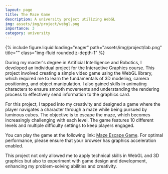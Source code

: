 ```yaml
---
layout: page
title: The Maze Game
description: A university project utilizing WebGL
img: assets/img/project/webgl.png
importance: 3
category: university
---
```


<div class="col-sm mt-3 mt-md-0">
    {% include figure.liquid loading="eager" path="assets/img/project/lab.png" title="" class="img-fluid rounded z-depth-1" %}
</div>

During my master's degree in Artificial Intelligence and Robotics, I developed an individual project for the Interactive Graphics course. This project involved creating a simple video game using the WebGL library, which required me to learn the fundamentals of 3D modeling, camera positioning, and object manipulation. I also gained skills in animating characters to ensure smooth movements and understanding the rendering process to effectively send information to the graphics card.

For this project, I tapped into my creativity and designed a game where the player navigates a character through a maze while being pursued by luminous cubes. The objective is to escape the maze, which becomes increasingly challenging with each level. The game features 10 different levels and multiple difficulty settings to keep players engaged.

You can play the game at the following link: [Maze Escape Game](https://sapienzainteractivegraphicscourse.github.io/final-project-dp-final-project/). For optimal performance, please ensure that your browser has graphics acceleration enabled.

This project not only allowed me to apply technical skills in WebGL and 3D graphics but also to experiment with game design and development, enhancing my problem-solving abilities and creativity.